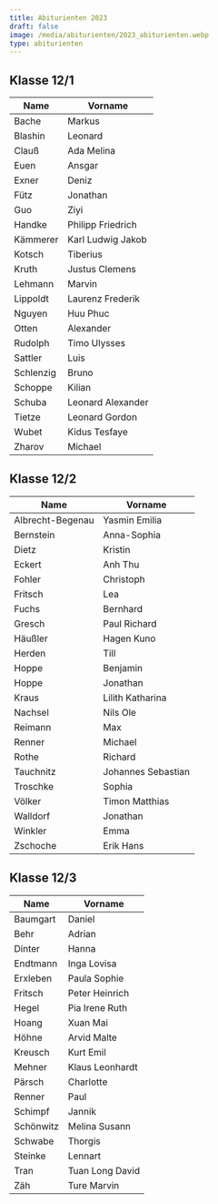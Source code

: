 ```yaml
---
title: Abiturienten 2023
draft: false
image: /media/abiturienten/2023_abiturienten.webp
type: abiturienten
---
```

## Klasse 12/1

|Name|Vorname|
|---|---|
|Bache|Markus|
|Blashin|Leonard|
|Clauß|Ada Melina|
|Euen|Ansgar|
|Exner|Deniz|
|Fütz|Jonathan|
|Guo|Ziyi|
|Handke|Philipp Friedrich|
|Kämmerer|Karl Ludwig Jakob|
|Kotsch|Tiberius|
|Kruth|Justus Clemens|
|Lehmann|Marvin|
|Lippoldt|Laurenz Frederik|
|Nguyen|Huu Phuc|
|Otten|Alexander|
|Rudolph|Timo Ulysses|
|Sattler|Luis|
|Schlenzig|Bruno|
|Schoppe|Kilian|
|Schuba|Leonard Alexander|
|Tietze|Leonard Gordon|
|Wubet|Kidus Tesfaye|
|Zharov|Michael|

## Klasse 12/2

|Name|Vorname|
|---|---|
|Albrecht-Begenau|Yasmin Emilia|
|Bernstein|Anna-Sophia|
|Dietz|Kristin|
|Eckert|Anh Thu|
|Fohler|Christoph|
|Fritsch|Lea|
|Fuchs|Bernhard|
|Gresch|Paul Richard|
|Häußler|Hagen Kuno|
|Herden|Till|
|Hoppe|Benjamin|
|Hoppe|Jonathan|
|Kraus|Lilith Katharina|
|Nachsel|Nils Ole|
|Reimann|Max|
|Renner|Michael|
|Rothe|Richard|
|Tauchnitz|Johannes Sebastian|
|Troschke|Sophia|
|Völker|Timon Matthias|
|Walldorf|Jonathan|
|Winkler|Emma|
|Zschoche|Erik Hans|

## Klasse 12/3

|Name|Vorname|
|---|---|
|Baumgart|Daniel|
|Behr|Adrian|
|Dinter|Hanna|
|Endtmann|Inga Lovisa|
|Erxleben|Paula Sophie|
|Fritsch|Peter Heinrich|
|Hegel|Pia Irene Ruth|
|Hoang|Xuan Mai|
|Höhne|Arvid Malte|
|Kreusch|Kurt Emil|
|Mehner|Klaus Leonhardt|
|Pärsch|Charlotte|
|Renner|Paul|
|Schimpf|Jannik|
|Schönwitz|Melina Susann|
|Schwabe|Thorgis|
|Steinke|Lennart|
|Tran|Tuan Long David|
|Zäh|Ture Marvin|




